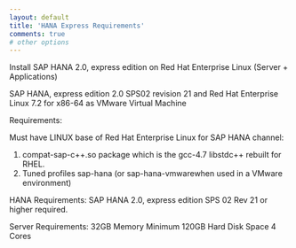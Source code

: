 ```yaml
---
layout: default
title: 'HANA Express Requirements'
comments: true
# other options
---
```


Install SAP HANA 2.0, express edition on Red Hat Enterprise Linux (Server + Applications)

SAP HANA, express edition 2.0 SPS02 revision 21 and Red Hat Enterprise Linux 7.2 for x86-64 as VMware Virtual Machine

Requirements:

Must have LINUX base of Red Hat Enterprise Linux for SAP HANA channel:

1.  compat-sap-c++.so package which is the gcc-4.7 libstdc++ rebuilt for RHEL.
2.  Tuned profiles sap-hana (or sap-hana-vmwarewhen used in a VMware environment)


HANA Requirements:
SAP HANA 2.0, express edition SPS 02 Rev 21 or higher required.

Server Requirements:
32GB Memory Minimum
120GB Hard Disk Space
4 Cores
